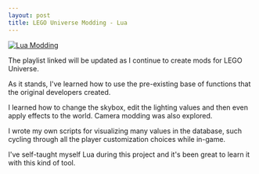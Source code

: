 ```yaml
---
layout: post
title: LEGO Universe Modding - Lua
---
```


[![Lua Modding](http://i.imgur.com/uK0Tqvo.png)](https://www.youtube.com/playlist?list=PL7RzS9Xujh65TncUYQ_H4S8bKWiHlOHHR&disable_polymer=true "LEGO Universe Lua Modding")

The playlist linked will be updated as I continue to create mods for LEGO Universe.

As it stands, I've learned how to use the pre-existing base of functions that the original developers created.

I learned how to change the skybox, edit the lighting values and then even apply effects to the world. Camera modding was also explored.

I wrote my own scripts for visualizing many values in the database, such cycling through all the player customization choices while in-game.

I've self-taught myself Lua during this project and it's been great to learn it with this kind of tool.
